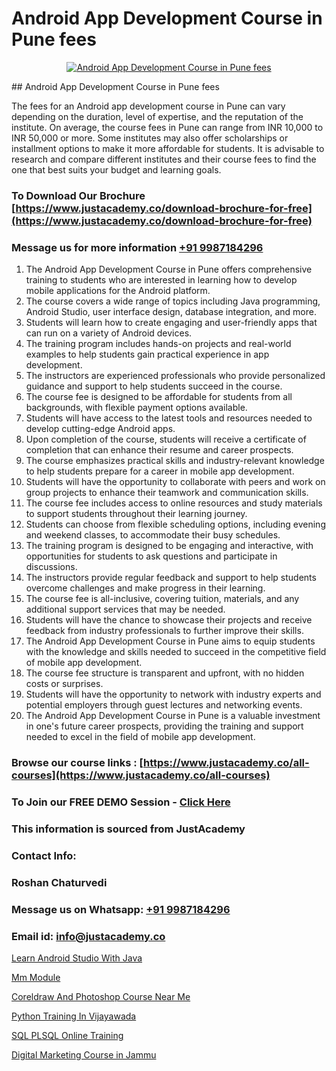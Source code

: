 # Android App Development Course in Pune fees

<p align="center">
  <a href="https://justacademy.co/course-detail/android-app-development">
    <img src="https://justacademy.co/storage2/course_image/1676635923_course_image.webp" alt="Android App Development Course in Pune fees">
  </a>
</p>
## Android App Development Course in Pune fees

The fees for an Android app development course in Pune can vary depending on the duration, level of expertise, and the reputation of the institute. On average, the course fees in Pune can range from INR 10,000 to INR 50,000 or more. Some institutes may also offer scholarships or installment options to make it more affordable for students. It is advisable to research and compare different institutes and their course fees to find the one that best suits your budget and learning goals.
### To Download Our Brochure [https://www.justacademy.co/download-brochure-for-free](https://www.justacademy.co/download-brochure-for-free)
### Message us for more information [+91 9987184296](https://api.whatsapp.com/send?phone=919987184296)
1) The Android App Development Course in Pune offers comprehensive training to students who are interested in learning how to develop mobile applications for the Android platform.
2) The course covers a wide range of topics including Java programming, Android Studio, user interface design, database integration, and more.
3) Students will learn how to create engaging and user-friendly apps that can run on a variety of Android devices.
4) The training program includes hands-on projects and real-world examples to help students gain practical experience in app development.
5) The instructors are experienced professionals who provide personalized guidance and support to help students succeed in the course.
6) The course fee is designed to be affordable for students from all backgrounds, with flexible payment options available.
7) Students will have access to the latest tools and resources needed to develop cutting-edge Android apps.
8) Upon completion of the course, students will receive a certificate of completion that can enhance their resume and career prospects.
9) The course emphasizes practical skills and industry-relevant knowledge to help students prepare for a career in mobile app development.
10) Students will have the opportunity to collaborate with peers and work on group projects to enhance their teamwork and communication skills.
11) The course fee includes access to online resources and study materials to support students throughout their learning journey.
12) Students can choose from flexible scheduling options, including evening and weekend classes, to accommodate their busy schedules.
13) The training program is designed to be engaging and interactive, with opportunities for students to ask questions and participate in discussions.
14) The instructors provide regular feedback and support to help students overcome challenges and make progress in their learning.
15) The course fee is all-inclusive, covering tuition, materials, and any additional support services that may be needed.
16) Students will have the chance to showcase their projects and receive feedback from industry professionals to further improve their skills.
17) The Android App Development Course in Pune aims to equip students with the knowledge and skills needed to succeed in the competitive field of mobile app development.
18) The course fee structure is transparent and upfront, with no hidden costs or surprises.
19) Students will have the opportunity to network with industry experts and potential employers through guest lectures and networking events.
20) The Android App Development Course in Pune is a valuable investment in one's future career prospects, providing the training and support needed to excel in the field of mobile app development.

### Browse our course links : [https://www.justacademy.co/all-courses](https://www.justacademy.co/all-courses) 
### To Join our FREE DEMO Session - [Click Here](https://www.justacademy.co/register-for-course-demo)


### This information is sourced from JustAcademy
### Contact Info:
### Roshan Chaturvedi
### Message us on Whatsapp: [+91 9987184296](https://api.whatsapp.com/send?phone=919987184296)
### Email id: [info@justacademy.co](mailto:info@justacademy.co)
                
[Learn Android Studio With Java](https://www.linkedin.com/pulse/learn-android-studio-java-justacademy-pune-8nbac/)

[Mm Module](https://www.linkedin.com/pulse/mm-module-justacademy-pune-y4xfc?trackingId=bGmnGHRnVquyKmJCo6if9A%3D%3D&lipi=urn%3Ali%3Apage%3Ad_flagship3_company_admin%3BdDdMc5iZRQyVFQUn28yu5g%3D%3D)

[Coreldraw And Photoshop Course Near Me](https://medium.com/@ranepooja/coreldraw-and-photoshop-course-near-me-38aa72bad4ec)

[Python Training In Vijayawada](https://medium.com/@prempja40/python-training-in-vijayawada-192332b1276f)

[SQL PLSQL Online Training](https://justacademyin.github.io/justacademy/sql-plsql-online-training)

[Digital Marketing Course in Jammu](https://justacademyin.github.io/justacademy/digital-marketing-course-in-jammu)

